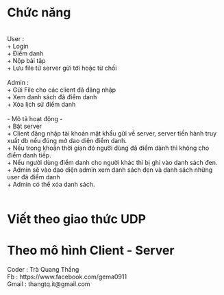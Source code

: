 <h1>Chức năng</h1><br/>
User : <br/>
+ Login<br/>
+ Điểm danh<br/>
+ Nộp bài tập <br/>
+ Lưu file từ server gửi tới hoặc từ chối <br/><br/>
Admin :<br/>
+ Gửi File cho các client đã đăng nhập <br/>
+ Xem danh sách đã điểm danh<br/>
+ Xóa lịch sử điểm danh  <br/><br/>
- Mô tả hoạt động -<br/>
+ Bật server <br/>
+ Client đăng nhập tài khoản mật khẩu gửi về server, server tiến hành truy xuất db nếu đúng mở dao diện điểm danh.<br/>
+ Nếu trong khoản thời gian đó người dùng đã điểm dành thì không cho điểm danh tiếp.<br/>
+ Nếu người dùng điểm danh cho người khác thì bị ghi vào danh sách đen.<br/>
+ Admin sẽ vào dao diện admin xem danh sách đen và danh sách những user đã điểm danh <br/>
+ Admin có thể xóa danh sách. <br/><br/>
<h1>Viết theo giao thức UDP</h1>
<h1>Theo mô hình Client - Server</h1>
Coder : Trà Quang Thắng <br/>
Fb : https://www.facebook.com/gema0911 <br/>
Gmail : thangtq.it@gmail.com
